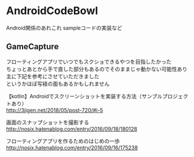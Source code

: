 # AndroidCodeBowl
Android関係のあれこれ
sampleコードの実装など

## GameCapture

フローティングアプリでいつでもスクショできるやつを目指したかった  
ちょっとあとから手で直した部分もあるのでそのままじゃ動かない可能性あり  
主に下記を参考にさせていただきました  
というかほぼ写経の面もあるかもしれません

【kotlin】Androidでスクリーンショットを実装する方法（サンプルプロジェクトあり）  
<http://3jigen.net/2018/05/post-720/#i-5>

画面のスナップショットを撮影する  
<http://nosix.hatenablog.com/entry/2016/09/18/180128>

フローティングアプリを作るためのはじめの一歩  
<http://nosix.hatenablog.com/entry/2016/09/16/175238>
